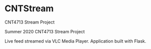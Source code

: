 # CNTStream
CNT4713 Stream Project

Summer 2020 CNT4713 Stream Project

Live feed streamed via VLC Media Player.
Application built with Flask.
